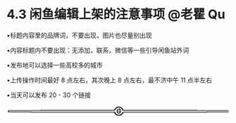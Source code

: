 # 4.3 闲鱼编辑上架的注意事项 @老瞿 Qu

•标题内容里的品牌词，不要出现，图片也尽量别出现

•内容标题内不要出现：无添加，联系，微信等一些引导闲鱼站外词

•发布地可以选择一些高校多的城市

•上传操作时间最好 8 点左右，其次晚上 8 点左右，最不济中午 11 点半左右

•当天可以发布 20 - 30 个链接

![](img/ab7dc6b1e88a35f9e4a63d42b13ad5e2.png)